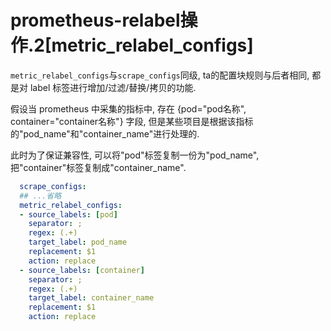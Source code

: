 # prometheus-relabel操作.2[metric_relabel_configs]

`metric_relabel_configs`与`scrape_configs`同级, ta的配置块规则与后者相同, 都是对 label 标签进行增加/过滤/替换/拷贝的功能.

假设当 prometheus 中采集的指标中, 存在 {pod="pod名称", container="container名称"} 字段, 但是某些项目是根据该指标的"pod_name"和"container_name"进行处理的.

此时为了保证兼容性, 可以将"pod"标签复制一份为"pod_name", 把"container"标签复制成"container_name".

```yaml
  scrape_configs:
  ## ...省略
  metric_relabel_configs:
  - source_labels: [pod]
    separator: ;
    regex: (.+)
    target_label: pod_name
    replacement: $1
    action: replace
  - source_labels: [container]
    separator: ;
    regex: (.+)
    target_label: container_name
    replacement: $1
    action: replace
```
